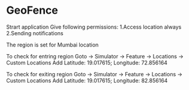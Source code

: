 # GeoFence

Strart application
Give following permissions: 
1.Access location always
2.Sending notifications

The region is set for Mumbai location

To check for entring region
Goto -> Simulator -> Feature -> Locations -> Custom Locations
Add Latitude: 19.017615; Longitude: 72.856164

To check for exiting region
Goto -> Simulator -> Feature -> Locations -> Custom Locations
Add Latitude: 19.017615; Longitude: 82.856164
